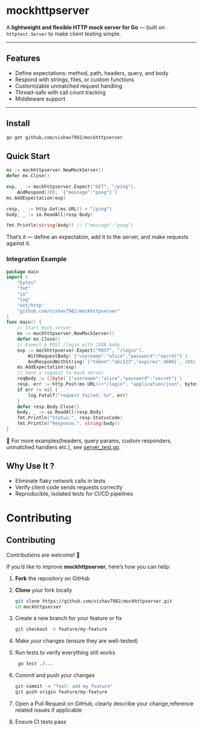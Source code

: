 # mockhttpserver

A **lightweight and flexible HTTP mock server for Go** — built on `httptest.Server` to make client testing simple.

---

## Features

- Define expectations: method, path, headers, query, and body
- Respond with strings, files, or custom functions
- Customizable unmatched request handling
- Thread-safe with call count tracking
- Middleware support

---

## Install

```bash
go get github.com/vishav7982/mockhttpserver
```

## Quick Start
```Go
ms := mockhttpserver.NewMockServer()
defer ms.Close()

exp, _ := mockhttpserver.Expect("GET", "/ping").
    AndRespond(200, `{"message":"pong"}`)
ms.AddExpectation(exp)

resp, _ := http.Get(ms.URL() + "/ping")
body, _ := io.ReadAll(resp.Body)

fmt.Println(string(body)) // {"message":"pong"}
```
That’s it — define an expectation, add it to the server, and make requests against it.
### Integration Example 
```go
package main
import (
	"bytes"
	"fmt"
	"io"
	"log"
	"net/http"
	"github.com/vishav7982/mockhttpserver"
)
func main() {
	// Start mock server
	ms := mockhttpserver.NewMockServer()
	defer ms.Close()
	// Expect a POST /login with JSON body
	exp := mockhttpserver.Expect("POST", "/login").
		WithRequestBody(`{"username":"alice","password":"secret"}`).
		AndRespondWithString(`{"token":"abc123","expires":3600}`, 200)
	ms.AddExpectation(exp)
	// Send a request to mock server
	reqBody := []byte(`{"username":"alice","password":"secret"}`)
	resp, err := http.Post(ms.URL()+"/login", "application/json", bytes.NewReader(reqBody))
	if err != nil {
		log.Fatalf("request failed: %v", err)
	}
	defer resp.Body.Close()
	body, _ := io.ReadAll(resp.Body)
	fmt.Println("Status:", resp.StatusCode)
	fmt.Println("Response:", string(body))
}
```
📖 For more examples(headers, query params, custom responders, unmatched handlers etc.), see [server_test.go](./server_test.go).
## Why Use It ?
- Eliminate flaky network calls in tests
- Verify client code sends requests correctly
- Reproducible, isolated tests for CI/CD pipelines

# Contributing
## Contributing

Contributions are welcome! 🎉

If you’d like to improve **mockhttpserver**, here’s how you can help:

1. **Fork** the repository on GitHub
2. **Clone** your fork locally
   ```bash
   git clone https://github.com/vishav7982/mockhttpserver.git
   cd mockhttpserver
   ```
3. Create a new branch for your feature or fix
   ```bash
   git checkout -b feature/my-feature
   ```
4. Make your changes (ensure they are well-tested)
5. Run tests to verify everything still works
   ```bash
    go test ./...
   ```
6. Commit and push your changes
    ```bash
    git commit -m "feat: add my feature"
    git push origin feature/my-feature
    ```
7. Open a Pull Request on GitHub, clearly describe your change,reference related issues if applicable

8. Ensure CI tests pass


